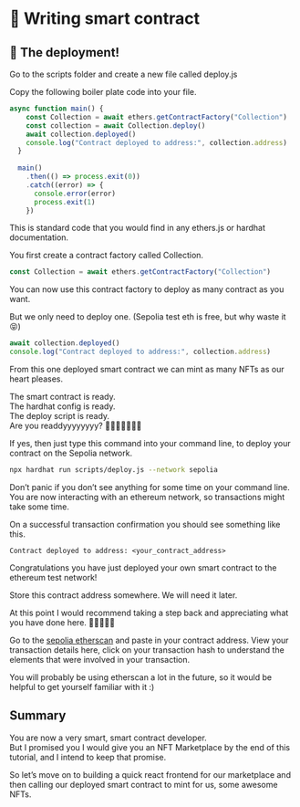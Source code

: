 ﻿# 🎉 Writing smart contract

## 🔮 The deployment!

Go to the scripts folder and create a new file called deploy.js

Copy the following boiler plate code into your file.

```js
async function main() {
    const Collection = await ethers.getContractFactory("Collection")
    const collection = await Collection.deploy()
    await collection.deployed()
    console.log("Contract deployed to address:", collection.address)
  }
 
  main()
    .then(() => process.exit(0))
    .catch((error) => {
      console.error(error)
      process.exit(1)
    })
```

This is standard code that you would find in any ethers.js or hardhat documentation.

You first create a contract factory called Collection.

```js
const Collection = await ethers.getContractFactory("Collection")
```

You can now use this contract factory to deploy as many contract as you want.

But we only need to deploy one. (Sepolia test eth is free, but why waste it 😝)

```js
await collection.deployed()
console.log("Contract deployed to address:", collection.address)
```

From this one deployed smart contract we can mint as many NFTs as our heart pleases.

The smart contract is ready.  
The hardhat config is ready.  
The deploy script is ready.  
Are you readdyyyyyyyy? 🚀🚀🚀🚀🔥🔥🔥

If yes, then just type this command into your command line, to deploy your contract on the Sepolia network.

```bash
npx hardhat run scripts/deploy.js --network sepolia
```

Don’t panic if you don’t see anything for some time on your command line. You are now interacting with an ethereum network, so transactions might take some time.

On a successful transaction confirmation you should see something like this.

```
Contract deployed to address: <your_contract_address>
```

Congratulations you have just deployed your own smart contract to the ethereum test network!

Store this contract address somewhere. We will need it later.

At this point I would recommend taking a step back and appreciating what you have done here. 👏👏👏👏👏

Go to the  [sepolia etherscan](https://sepolia.etherscan.io/)  and paste in your contract address. View your transaction details here, click on your transaction hash to understand the elements that were involved in your transaction.

You will probably be using etherscan a lot in the future, so it would be helpful to get yourself familiar with it :)

## Summary

You are now a very smart, smart contract developer.  
But I promised you I would give you an NFT Marketplace by the end of this tutorial, and I intend to keep that promise.

So let’s move on to building a quick react frontend for our marketplace and then calling our deployed smart contract to mint for us, some awesome NFTs.


